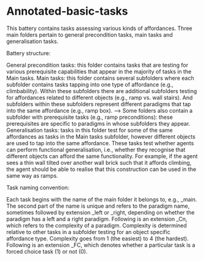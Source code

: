 # Annotated-basic-tasks

This battery contains tasks assessing various kinds of affordances. Three main folders pertain to general precondition tasks, main tasks and generalisation tasks. 

Battery structure: 

General precondition tasks: this folder contains tasks that are testing for various prerequisite capabilities that appear in the majority of tasks in the Main tasks. 
Main tasks: this folder contains several subfolders where each subfolder contains tasks tapping into one type of affordance (e.g., climbability). 
Within these subfolders there are additional subfolders testing for affordances related to different objects (e.g., ramp vs. wall stairs). 
And subfolders within these subfolders represent different paradigms that tap into the same affordance (e.g., ramp box). 
--> Some folders also contain a subfolder with prerequisite tasks (e.g., ramp preconditions): these prerequisites are specific to paradigms in whose subfolders they appear. 
Generalisation tasks: tasks in this folder test for some of the same affordances as tasks in the Main tasks subfolder, however different objects are used to tap into the same affordance. 
These tasks test whether agents can perform functional generalisation, i.e., whether they recognise that different objects can afford the same functionality. 
For example, if the agent sees a thin wall tilted over another wall brick such that it affords climbing, the agent should be able to realise that this construction can be used in the same way as ramps.  

Task naming convention: 

Each task begins with the name of the main folder it belongs to, e.g., _main. 
The second part of the name is unique and refers to the paradigm name, sometimes followed by extension _left or _right, depending on whether the paradigm has a left and a right paradigm. 
Following is an extension _Cn, which refers to the complexity of a paradigm. 
Complexity is determined relative to other tasks in a subfolder testing for an object specific affordance type. Complexity goes from 1 (the easiest) to 4 (the hardest). 
Following is an extension _FC, which denotes whether a particular task is a forced choice task (1) or not (0). 
